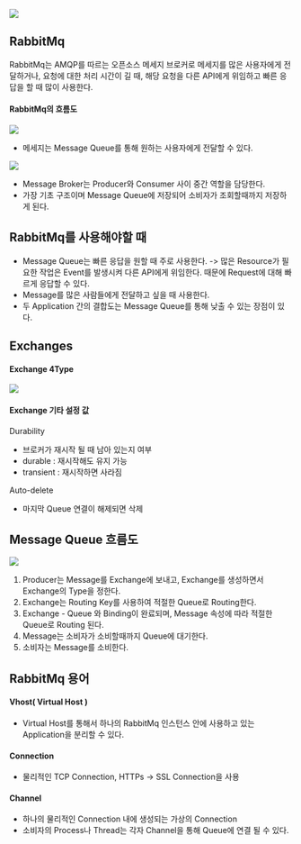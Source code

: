 ![](https://velog.velcdn.com/images/dymnam/post/1d24ab5c-70d0-4ed9-a76e-b83148deb8b5/image.png)

## RabbitMq
RabbitMq는 AMQP를 따르는 오픈소스 메세지 브로커로 메세지를 많은 사용자에게 전달하거나, 요청에 대한 처리 시간이 길 때, 해당 요청을 다른 API에게 위임하고 빠른 응답을 할 때 많이 사용한다.

#### **RabbitMq의 흐름도**
![](https://velog.velcdn.com/images/dymnam/post/f519b599-8f96-4d59-91cb-4a75daa9c9e4/image.png)
- 메세지는 Message Queue를 통해 원하는 사용자에게 전달할 수 있다.

![](https://velog.velcdn.com/images/dymnam/post/2f33273b-6a8a-4127-9e25-15f9974edd2a/image.png)
- Message Broker는 Producer와 Consumer 사이 중간 역할을 담당한다.
- 가장 기초 구조이며 Message Queue에 저장되어 소비자가 조회할때까지 저장하게 된다.


## RabbitMq를 사용해야할 때

- Message Queue는 빠른 응답을 원할 때 주로 사용한다.
->  많은 Resource가 필요한 작업은 Event를 발생시켜 다른 API에게 위임한다. 때문에 Request에 대해 빠르게 응답할 수 있다.
- Message를 많은 사람들에게 전달하고 싶을 때 사용한다.
- 두 Application 간의 결합도는 Message Queue를 통해 낮출 수 있는 장점이 있다.

## Exchanges
#### Exchange 4Type
![](https://velog.velcdn.com/images/dymnam/post/aeae7781-ebea-43b4-90eb-a0f49c45f0ed/image.png)

#### Exchange 기타 설정 값
Durability
- 브로커가 재시작 될 때 남아 있는지 여부
- durable : 재시작해도 유지 가능
- transient : 재시작하면 사라짐

Auto-delete
- 마지막 Queue 연결이 해제되면 삭제

## Message Queue 흐름도
![](https://velog.velcdn.com/images/dymnam/post/e9a5b1cd-d179-4978-a7f7-aa9d5bc31b70/image.png)

1. Producer는 Message를 Exchange에 보내고, Exchange를 생성하면서 Exchange의 Type을 정한다.
2. Exchange는 Routing Key를 사용하여 적절한 Queue로 Routing한다.
3. Exchange - Queue 와 Binding이 완료되며, Message 속성에 따라 적절한 Queue로 Routing 된다.
4. Message는 소비자가 소비할때까지 Queue에 대기한다.
5. 소비자는 Message를 소비한다.

## RabbitMq 용어
#### Vhost( Virtual Host )
- Virtual Host를 통해서 하나의 RabbitMq 인스턴스 안에 사용하고 있는 Application을 분리할 수 있다.

#### Connection
- 물리적인 TCP Connection, HTTPs -> SSL Connection을 사용

#### Channel
- 하나의 물리적인 Connection 내에 생성되는 가상의 Connection
- 소비자의 Process나 Thread는 각자 Channel을 통해 Queue에 연결 될 수 있다.
